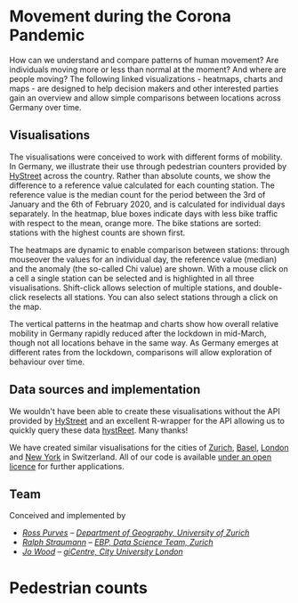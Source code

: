 <!-- Scripts to link to the Vega/Vega-Lite runtime -->
<script src="https://cdn.jsdelivr.net/npm/vega@5"></script>
<script src="https://cdn.jsdelivr.net/npm/vega-lite@4"></script>
<script src="https://cdn.jsdelivr.net/npm/vega-embed@6"></script>

# Movement during the Corona Pandemic

How can we understand and compare patterns of human movement? Are individuals moving more or less than normal at the moment? And where are people moving? The following linked visualizations - heatmaps, charts and maps - are designed to help decision makers and other interested parties gain an overview and allow simple comparisons between locations across Germany over time.

## Visualisations

The visualisations were conceived to work with different forms of mobility. In Germany, we illustrate their use through pedestrian counters provided by [HyStreet](https://hystreet.com) across the country. Rather than absolute counts, we show the difference to a reference value calculated for each counting station. The reference value is the median count for the period between the 3rd of January and the 6th of February 2020, and is calculated for individual days separately. In the heatmap, blue boxes indicate days with less bike traffic with respect to the mean, orange more. The bike stations are sorted: stations with the highest counts are shown first.

The heatmaps are dynamic to enable comparison between stations: through mouseover the values for an individual day, the reference value (median) and the anomaly (the so-called Chi value) are shown. With a mouse click on a cell a single station can be selected and is highlighted in all three visualisations. Shift-click allows selection of multiple stations, and double-click reselects all stations. You can also select stations through a click on the map.

The vertical patterns in the heatmap and charts show how overall relative mobility in Germany rapidly reduced after the lockdown in mid-March, though not all locations behave in the same way. As Germany emerges at different rates from the lockdown, comparisons will allow exploration of behaviour over time.

## Data sources and implementation
We wouldn't have been able to create these visualisations without the API provided by [HyStreet](https://hystreet.com) and an excellent R-wrapper for the API allowing us to quickly query these data [hystReet](https://cran.r-project.org/package=hystReet). Many thanks!

We have created similar visualisations for the cities of [Zurich]((https://jwolondon.github.io/mobv/docs/zurich/)), [Basel](https://jwolondon.github.io/mobv/docs/basel/), [London](https://jwolondon.github.io/mobv/docs/london/) and [New York](https://jwolondon.github.io/mobv/docs/newyork) in Switzerland. All of our code is available [under an open licence](https://github.com/jwoLondon/mobv/blob/master/LICENSE) for further applications.

## Team
Conceived and implemented by

- _[Ross Purves](https://twitter.com/GCUZH) – [Department of Geography, University of Zurich](https://www.geo.uzh.ch/~rsp/)_
- _[Ralph Straumann](https://twitter.com/rastrau) – [EBP, Data Science Team, Zurich](https://www.ebp.ch)_
- _[Jo Wood](https://twitter.com/jwolondon) – [giCentre, City University London](https://www.gicentre.net/jwo)_

# Pedestrian counts

<div class="wide" id="visLinkedFoot"></div>

<script src="js/germanyVisSpecs.js"></script>
